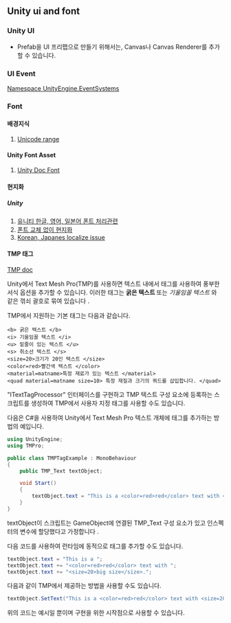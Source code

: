 ## Unity ui and font
### Unity UI
* Prefab을 UI 프리팹으로 만들기 위해서는, Canvas나 Canvas Renderer를 추가할 수 있습니다.


### UI Event
[Namespace UnityEngine.EventSystems](https://docs.unity3d.com/Packages/com.unity.ugui@1.0/api/UnityEngine.EventSystems.html)

### Font
#### 배경지식
1. [Unicode range](https://psh10004okpro.com/entry/Unity-%EB%A1%9C%EC%BB%AC%EB%9D%BC%EC%9D%B4%EC%A7%95-TextMeshPro-TMPFont-%ED%95%9C%EA%B5%AD%EC%96%B4-%EC%9D%BC%EB%B3%B8%EC%96%B4-%EC%A4%91%EA%B5%AD%EC%96%B4-%EB%8C%80%ED%91%9C%EB%82%98%EB%9D%BC-%EC%9C%A0%EB%8B%88%EC%BD%94%EB%93%9C-%EB%B2%94%EC%9C%84)

#### Unity Font Asset
1. [Unity Doc Font](https://docs.unity3d.com/kr/current/Manual/class-Font.html)

#### 현지화
##### Unity
1. [유니티 한글, 영어, 일본어 폰트 처리관련](https://202psj.tistory.com/1260)
2. [폰트 교체 없이 현지화](https://opchacha.tistory.com/m/11)
3. [Korean, Japanes localize issue](https://forum.unity.com/threads/korean-japanese-and-chinese-localization-issues.663991/)

#### TMP 태그
[TMP doc](http://digitalnativestudios.com/textmeshpro/docs/rich-text/#mark)

Unity에서 Text Mesh Pro(TMP)를 사용하면 텍스트 내에서 태그를 사용하여 풍부한 서식 옵션을 추가할 수 있습니다. 이러한 태그는 <b> 굵은 텍스트 </b> 또는 <i> 기울임꼴 텍스트 </i> 와 같은 꺾쇠 괄호로 묶여 있습니다 .

TMP에서 지원하는 기본 태그는 다음과 같습니다.

```
<b> 굵은 텍스트 </b>
<i> 기울임꼴 텍스트 </i>
<u> 밑줄이 있는 텍스트 </u>
<s> 취소선 텍스트 </s>
<size=20>크기가 20인 텍스트 </size>
<color=red>빨간색 텍스트 </color>
<material=matname>특정 재료가 있는 텍스트 </material>
<quad material=matname size=10> 특정 재질과 크기의 쿼드를 삽입합니다. </quad>
```

"ITextTagProcessor" 인터페이스를 구현하고 TMP 텍스트 구성 요소에 등록하는 스크립트를 생성하여 TMP에서 사용자 지정 태그를 사용할 수도 있습니다.

다음은 C#을 사용하여 Unity에서 Text Mesh Pro 텍스트 개체에 태그를 추가하는 방법의 예입니다.

```c#
using UnityEngine;
using TMPro;

public class TMPTagExample : MonoBehaviour
{
    public TMP_Text textObject;

    void Start()
    {
        textObject.text = "This is a <color=red>red</color> text with <size=20>big size</size>.";
    }
}
```
textObject이 스크립트는 GameObject에 연결된 TMP_Text 구성 요소가 있고 인스펙터의 변수에 할당했다고 가정합니다 .

다음 코드를 사용하여 런타임에 동적으로 태그를 추가할 수도 있습니다.

```c#
textObject.text = "This is a ";
textObject.text += "<color=red>red</color> text with ";
textObject.text += "<size=20>big size</size>.";
```

다음과 같이 TMP에서 제공하는 방법을 사용할 수도 있습니다.

```c#
textObject.SetText("This is a <color=red>red</color> text with <size=20>big size</size>.", true);
```

위의 코드는 예시일 뿐이며 구현을 위한 시작점으로 사용할 수 있습니다.
